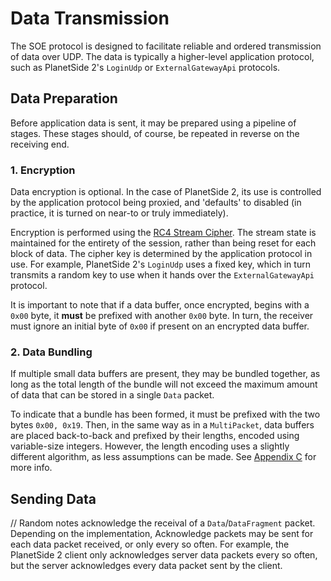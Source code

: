 # Data Transmission

The SOE protocol is designed to facilitate reliable and ordered transmission of data over UDP. The data
is typically a higher-level application protocol, such as PlanetSide 2's `LoginUdp` or `ExternalGatewayApi`
protocols.

## Data Preparation

Before application data is sent, it may be prepared using a pipeline of stages. These stages should, of
course, be repeated in reverse on the receiving end.

### 1. Encryption

Data encryption is optional. In the case of PlanetSide 2, its use is controlled by the application protocol
being proxied, and 'defaults' to disabled (in practice, it is turned on near-to or truly immediately).

Encryption is performed using the [RC4 Stream Cipher](https://en.wikipedia.org/wiki/RC4). The stream state is
maintained for the entirety of the session, rather than being reset for each block of data. The cipher key
is determined by the application protocol in use. For example, PlanetSide 2's `LoginUdp` uses a fixed key,
which in turn transmits a random key to use when it hands over the `ExternalGatewayApi` protocol.

It is important to note that if a data buffer, once encrypted, begins with a `0x00` byte, it **must** be prefixed
with another `0x00` byte. In turn, the receiver must ignore an initial byte of `0x00` if present on an encrypted
data buffer.

### 2. Data Bundling

If multiple small data buffers are present, they may be bundled together, as long as the total length of the
bundle will not exceed the maximum amount of data that can be stored in a single `Data` packet.

To indicate that a bundle has been formed, it must be prefixed with the two bytes `0x00, 0x19`. Then, in the
same way as in a `MultiPacket`, data buffers are placed back-to-back and prefixed by their lengths, encoded
using variable-size integers. However, the length encoding uses a slightly different algorithm, as less assumptions
can be made. See [Appendix C](./appendix.md#c-reading-and-writing-data-bundle-variable-size-integers) for more info.

## Sending Data



// Random notes
acknowledge the receival of a `Data`/`DataFragment` packet.
Depending on the implementation, Acknowledge packets may be sent for each data packet received, or only
every so often. For example, the PlanetSide 2 client only acknowledges server data packets every so
often, but the server acknowledges every data packet sent by the client.